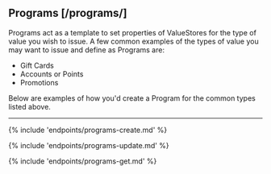 ## Programs [/programs/]

Programs act as a template to set properties of ValueStores for the type of value you wish to issue. 
A few common examples of the types of value you may want to issue and define as Programs are:
- Gift Cards
- Accounts or Points
- Promotions  

Below are examples of how you'd create a Program for the common types listed above.

---
{% include 'endpoints/programs-create.md' %}

{% include 'endpoints/programs-update.md' %}

{% include 'endpoints/programs-get.md' %}
